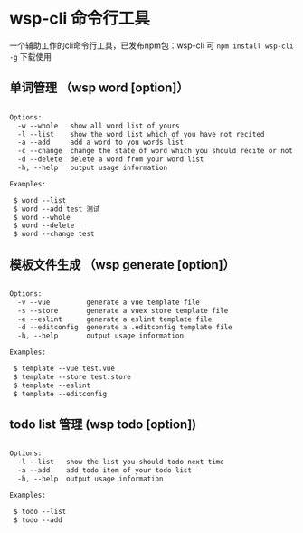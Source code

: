# wsp-cli 命令行工具

一个辅助工作的cli命令行工具，已发布npm包：wsp-cli 可 ```npm install wsp-cli -g``` 下载使用  

## 单词管理 （wsp word [option]）

```markdown

Options:
  -w --whole   show all word list of yours
  -l --list    show the word list which of you have not recited
  -a --add     add a word to you words list
  -c --change  change the state of word which you should recite or not
  -d --delete  delete a word from your word list
  -h, --help   output usage information

Examples:

 $ word --list
 $ word --add test 测试
 $ word --whole
 $ word --delete
 $ word --change test

```
## 模板文件生成 （wsp generate [option]）

```markdown

Options:
  -v --vue         generate a vue template file
  -s --store       generate a vuex store template file
  -e --eslint      generate a eslint template file
  -d --editconfig  generate a .editconfig template file
  -h, --help       output usage information

Examples:

 $ template --vue test.vue
 $ template --store test.store
 $ template --eslint
 $ template --editconfig


```

## todo list 管理  (wsp todo [option])


```markdown

Options:
  -l --list   show the list you should todo next time
  -a --add    add todo item of your todo list
  -h, --help  output usage information

Examples:

 $ todo --list
 $ todo --add


```